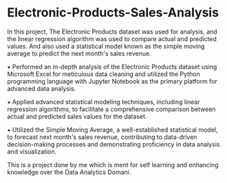 # Electronic-Products-Sales-Analysis

In this project, The Electronic Products dataset was used for analysis, and the linear regression algorithm was used to compare actual and predicted values. And also used a statistical model known as the simple moving average to predict the next month's sales revenue.

▪ Performed an in-depth analysis of the Electronic Products dataset using Microsoft Excel for meticulous data cleaning and 
  utilized the Python programming language with Jupyter Notebook as the primary platform for advanced data analysis.
  
▪ Applied advanced statistical modeling techniques, including linear regression algorithms, to facilitate a comprehensive 
  comparison between actual and predicted sales values for the dataset.
  
▪ Utilized the Simple Moving Average, a well-established statistical model, to forecast next month's sales revenue, 
  contributing to data-driven decision-making processes and demonstrating proficiency in data analysis and visualization.

This is a project done by me which is ment for self learning and enhancing knowledge over the Data Analytics Domani. 
